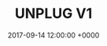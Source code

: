 ---
title: UNPLUG V1
tags:
- event
layout: event
permalink: "/event/:title"
venue: Tierseralp Refuge
location: Seiser Alm, Sudtirol, Italy
image: http://localhost:4000/assets/img/location/1.png
when_header: September 14-17, 2017
how_was_it:
- We have chosen the best of the best. The Tierser Alpl mountain refuge sits on top
  of Sieser Alm, which is the largest high-altitude Alpine meadow in Europe.
- The refuge is an historic hut used by mountaineers for decades, but has been completely
  restored and remodeled into a marvel of wooden architecture.
video: https://www.youtube.com/embed/dUyhWS0rR1A
caratteristics:
  altitude: 2240 mt
  cooking: Traditional
  beds: 70 people
past_edition:
  period: 14 - 15 - 16 - 17 September 2017
  image: http://localhost:4000/assets/img/edition_cards/tires.png
speakers:
- name: Chris Burniske
  role: Partner, Placeholder
  image: http://localhost:4000/assets/img/speakers/chris-burniske.jpg
- name: Alberto Bechimol
  role: Founder, Sportfund
  image: http://localhost:4000/assets/img/speakers/bechimol.jpg
attendees:
- name: Aragon
  image: http://localhost:4000/assets/img/attendees/tires/aragon.png
- name: Cherry VC
  image: http://localhost:4000/assets/img/attendees/tires/cherryVC.png
- name: KX Technology found
  image: http://localhost:4000/assets/img/attendees/tires/kx.png
- name: Placeholder Venture Capital
  image: http://localhost:4000/assets/img/attendees/tires/placeholderVC.png
- name: Unicredit Evo
  image: http://localhost:4000/assets/img/attendees/tires/unicredit-evo.png
- name: Axa Ventures
  image: http://localhost:4000/assets/img/attendees/tires/axa-ventures.png
- name: Balderon Capital
  image: http://localhost:4000/assets/img/attendees/tires/balderton-capital.png
- name: Bitpesa
  image: http://localhost:4000/assets/img/attendees/tires/bitpesa.png
- name: Blue Yeard.png
  image: http://localhost:4000/assets/img/attendees/tires/blue-Yeard.png
- name: Conio
  image: http://localhost:4000/assets/img/attendees/tires/conio.png
- name: Hoxton
  image: http://localhost:4000/assets/img/attendees/tires/hoxton-logo.png
- name: Ventech
  image: http://localhost:4000/assets/img/attendees/tires/ventech.png
- name: London Stock Exchange
  image: http://localhost:4000/assets/img/attendees/tires/london-stock-exchange.png
- name: Monax
  image: http://localhost:4000/assets/img/attendees/tires/monax.png
- name: Open Ocean
  image: http://localhost:4000/assets/img/attendees/tires/open-ocean.png
- name: Otium
  image: http://localhost:4000/assets/img/attendees/tires/otium.png
- name: Spice
  image: http://localhost:4000/assets/img/attendees/tires/spice.png
- name: Sunstonecapital
  image: http://localhost:4000/assets/img/attendees/tires/Sunstonecapital.png
- name: Ventech
  image: http://localhost:4000/assets/img/attendees/tires/ventech.png
- name: Ventech
  image: http://localhost:4000/assets/img/attendees/tires/optimizer-invest.png
organizers:
- name: STEFANO BERNARDI
  role: Investor
  image: http://localhost:4000/assets/img/organizers/bernardi.png
- name: LORENZO SANNA
  role: Mountaineer
  image: http://localhost:4000/assets/img/organizers/sanna.png
schedule:
- day: THURSDAY, SEPT 14
  program:
  - time: 8.00 AM
    what: Breakfast
    description: Meet in the Hotel lobby and load up on energies for the day.
  - time: 9.30 AM
    what: Cable car for Seiser Alm
    description: It's just a short walk to the cable car that will bring us to the
      meadow.
  - time: 10.00 AM
    what: Hike to the Refuge
    description: It's a 2.5-3h walk to the refuge. But it's a beautiful one.
- day: FRIDAY, SEPT 15
  program:
  - time: 8.00 AM
    what: Breakfast
    description: Meet in the Hotel lobby and load up on energies for the day.
  - time: 11.00 AM
    what: Drone test
    description: You can drive a drone in VR.
  - time: 12.00 AM
    what: Lunch
    description: The one you came from, right?
- day: SATURDAY, SEPT 16
  program:
  - time: 8.00 AM
    what: Breakfast
    description: Meet in the Hotel lobby and load up on energies for the day.
- day: SUNDAY, SEPT 17
  program:
  - time: 8.00 AM
    what: Breakfast
    description: Meet in the Hotel lobby and load up on energies for the day.
date: '2017-09-14 12:00:00 +0000'
gallery-small:
  image:
  - http://localhost:4000/assets/img/events_photos/tierser_refugee/1.jpg
  - http://localhost:4000/assets/img/events_photos/tierser_refugee/2.jpg
  - http://localhost:4000/assets/img/events_photos/tierser_refugee/3.jpg
  - http://localhost:4000/assets/img/events_photos/tierser_refugee/5.jpg
  - http://localhost:4000/assets/img/events_photos/tierser_refugee/4.jpg
  - http://localhost:4000/assets/img/events_photos/tierser_refugee/5.jpg
  - http://localhost:4000/assets/img/events_photos/tierser_refugee/6.jpg
  - http://localhost:4000/assets/img/events_photos/tierser_refugee/7.jpg
  - http://localhost:4000/assets/img/events_photos/tierser_refugee/9.jpg
  - http://localhost:4000/assets/img/events_photos/tierser_refugee/8.jpg
  - http://localhost:4000/assets/img/events_photos/tierser_refugee/9.jpg
  - http://localhost:4000/assets/img/events_photos/tierser_refugee/10.jpg
gallery-big:
  image:
  - http://localhost:4000/assets/img/events_photos/tierser_refugee/big/1.jpg
  - http://localhost:4000/assets/img/events_photos/tierser_refugee/big/2.jpg
  - http://localhost:4000/assets/img/events_photos/tierser_refugee/big/3.jpg
  - http://localhost:4000/assets/img/events_photos/tierser_refugee/big/5.jpg
  - http://localhost:4000/assets/img/events_photos/tierser_refugee/big/4.jpg
  - http://localhost:4000/assets/img/events_photos/tierser_refugee/big/5.jpg
  - http://localhost:4000/assets/img/events_photos/tierser_refugee/big/6.jpg
  - http://localhost:4000/assets/img/events_photos/tierser_refugee/big/7.jpg
  - http://localhost:4000/assets/img/events_photos/tierser_refugee/big/9.jpg
  - http://localhost:4000/assets/img/events_photos/tierser_refugee/big/8.jpg
  - http://localhost:4000/assets/img/events_photos/tierser_refugee/big/9.jpg
  - http://localhost:4000/assets/img/events_photos/tierser_refugee/big/10.jpg
pricing_table:
- title: Early Bird
  price: 389
  elements:
  - icon: http://localhost:4000/assets/img/pricing_table/double_room.svg
    text:
    - 1 nights at Tires refuge
  - icon: http://localhost:4000/assets/img/pricing_table/transfer.svg
    text:
    - Transfer to and from Verona
    - Transport to and from refuge
  - icon: http://localhost:4000/assets/img/pricing_table/SPA.svg
    text:
    - 2 nights in a private hotel ***
  - icon: http://localhost:4000/assets/img/pricing_table/special_dinner.svg
    text:
    - 3 Lunches
    - 2 dinners
- title: Double Room
  price: 499
  elements:
  - icon: http://localhost:4000/assets/img/pricing_table/double_room.svg
    text:
    - 1 nights at Tires refuge
  - icon: http://localhost:4000/assets/img/pricing_table/transfer.svg
    text:
    - Transfer to and from Verona
    - Transport to and from refuge
  - icon: http://localhost:4000/assets/img/pricing_table/SPA.svg
    text:
    - 2 nights in a private hotel ***
  - icon: http://localhost:4000/assets/img/pricing_table/special_dinner.svg
    text:
    - 3 Lunches
    - 2 dinners
header_home:
  title: European Venture Retreat
  subtitle: A community of 60 entrepreneurs and investors surrounded by the Dolomites
  image: http://localhost:4000/assets/img/mountain_placeholder-old.jpg
footer_sponsors:
- name: Token Economy
  image: http://localhost:4000/assets/img/sponsor/tokeneconomy.png
  link: https://www.tokeneconomy.co/
---
